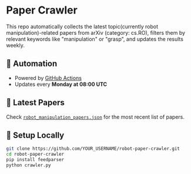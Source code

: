 # Paper Crawler

This repo automatically collects the latest topic(currently robot manipulation)-related papers from arXiv (category: cs.RO), filters them by relevant keywords like "manipulation" or "grasp", and updates the results weekly.

## 🔄 Automation

- Powered by [GitHub Actions](.github/workflows/crawl.yml)
- Updates every **Monday at 08:00 UTC**

## 📄 Latest Papers

Check [`robot_manipulation_papers.json`](robot_manipulation_papers.json) for the most recent list of papers.

## 🚀 Setup Locally

```bash
git clone https://github.com/YOUR_USERNAME/robot-paper-crawler.git
cd robot-paper-crawler
pip install feedparser
python crawler.py
